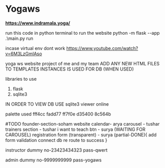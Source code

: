 # Yogaws

****https://www.indramala.yoga/****

run this code in python terminal to run the website
python -m flask --app .\main.py run

incase virtual env dont work
https://www.youtube.com/watch?v=6M3LzGmIAso


yoga ws website project of me and my team 
ADD ANY NEW HTML FILES TO TEMPLATES
INSTANCES IS USED FOR DB (WHEN USED)

libraries to use
1. flask
2. sqlite3

IN ORDER TO VIEW DB USE sqlite3 viewer online

palette used
fff4cc
fadd77
ff7f0e
d35400
8c564b

#TODO
founder-section-soham
website calendar- arya
carousel - tushar
trainers section - tushar
i want to teach btn - surya (WAITING FOR CAROUSEL)
registration form (transparent) - surya (partial-DONE){
    add form validation
    connect db
    re route to success 
}

instructor dummy
no-23423434323
pass-qwert

admin dummy
no-9999999999
pass-yogaws
